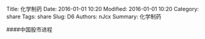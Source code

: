  Title: 化学制药
Date: 2016-01-01 10:20
Modified: 2016-01-01 10:20
Category: share
Tags: share
Slug: D6
Authors: nJcx
Summary: 化学制药


####中国股市进程

